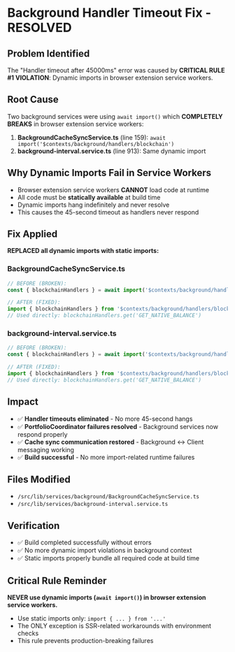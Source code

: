 # Background Handler Timeout Fix - RESOLVED

## Problem Identified
The "Handler timeout after 45000ms" error was caused by **CRITICAL RULE #1 VIOLATION**: Dynamic imports in browser extension service workers.

## Root Cause
Two background services were using `await import()` which **COMPLETELY BREAKS** in browser extension service workers:

1. **BackgroundCacheSyncService.ts** (line 159): `await import('$contexts/background/handlers/blockchain')`
2. **background-interval.service.ts** (line 913): Same dynamic import

## Why Dynamic Imports Fail in Service Workers
- Browser extension service workers **CANNOT** load code at runtime
- All code must be **statically available** at build time
- Dynamic imports hang indefinitely and never resolve
- This causes the 45-second timeout as handlers never respond

## Fix Applied
**REPLACED all dynamic imports with static imports:**

### BackgroundCacheSyncService.ts
```typescript
// BEFORE (BROKEN):
const { blockchainHandlers } = await import('$contexts/background/handlers/blockchain');

// AFTER (FIXED):
import { blockchainHandlers } from '$contexts/background/handlers/blockchain'; // Static import at top
// Used directly: blockchainHandlers.get('GET_NATIVE_BALANCE')
```

### background-interval.service.ts
```typescript
// BEFORE (BROKEN):
const { blockchainHandlers } = await import('$contexts/background/handlers/blockchain');

// AFTER (FIXED):
import { blockchainHandlers } from '$contexts/background/handlers/blockchain'; // Static import at top
// Used directly: blockchainHandlers.get('GET_NATIVE_BALANCE')
```

## Impact
- ✅ **Handler timeouts eliminated** - No more 45-second hangs
- ✅ **PortfolioCoordinator failures resolved** - Background services now respond properly
- ✅ **Cache sync communication restored** - Background ↔ Client messaging working
- ✅ **Build successful** - No more import-related runtime failures

## Files Modified
- `/src/lib/services/background/BackgroundCacheSyncService.ts`
- `/src/lib/services/background-interval.service.ts`

## Verification
- ✅ Build completed successfully without errors
- ✅ No more dynamic import violations in background context
- ✅ Static imports properly bundle all required code at build time

## Critical Rule Reminder
**NEVER use dynamic imports (`await import()`) in browser extension service workers.**
- Use static imports only: `import { ... } from '...'`
- The ONLY exception is SSR-related workarounds with environment checks
- This rule prevents production-breaking failures